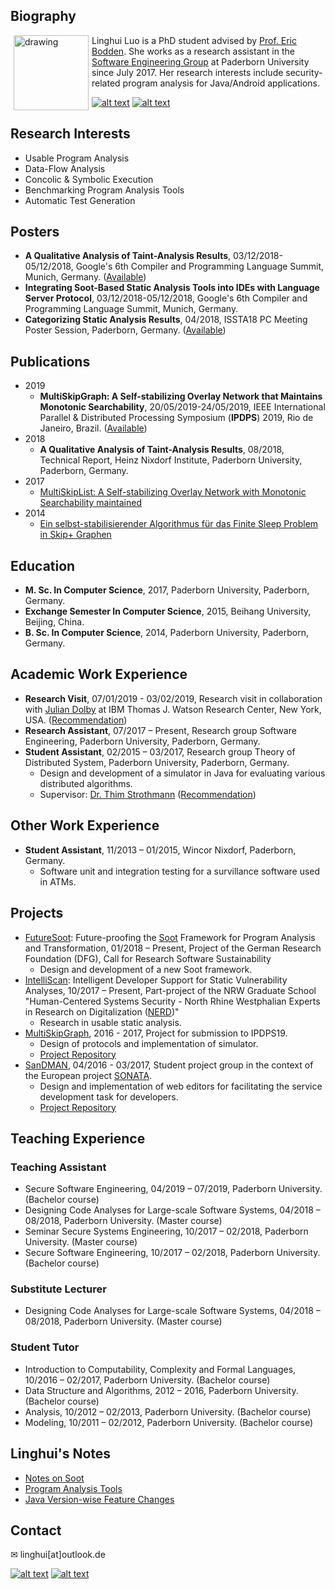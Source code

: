 



## Biography 
<img src="https://avatars0.githubusercontent.com/u/18470909?s=400&amp;u=3ce7a2ed3660c90706a843a3f75651d3e6494239&amp;v=4" alt="drawing" width="120" style="float: left;" hspace="5"/> 

Linghui Luo is a PhD student advised by [Prof. Eric Bodden](https://www.bodden.de/). She works as a research assistant in the [Software Engineering Group](https://www.hni.uni-paderborn.de/en/software-engineering) at Paderborn University since July 2017. Her research interests include security-related program analysis for Java/Android applications. 
<!-- Please don't remove this: Grab your social icons from https://github.com/carlsednaoui/gitsocial -->

<!-- display the social media buttons in your README -->
[![alt text][1.1]][1]
[![alt text][6.1]][6]


<!-- links to social media icons -->
<!-- no need to change these -->

<!-- icons with padding -->

[1.1]: http://i.imgur.com/tXSoThF.png (twitter icon with padding)
[6.1]: http://i.imgur.com/0o48UoR.png (github icon with padding)

<!-- links to your social media accounts -->
<!-- update these accordingly -->

[1]: https://twitter.com/LinghuiLuo
[6]: https://github.com/linghuiluo

<!-- Please don't remove this: Grab your social icons from https://github.com/carlsednaoui/gitsocial -->




## Research Interests
- Usable Program Analysis
- Data-Flow Analysis
- Concolic & Symbolic Execution
- Benchmarking Program Analysis Tools
- Automatic Test Generation 


## Posters 
- **A Qualitative Analysis of Taint-Analysis Results**, 03/12/2018-05/12/2018, Google's 6th Compiler and Programming Language Summit, Munich, Germany. ([Available](cova_poster_google.pdf))
- **Integrating Soot-Based Static Analysis Tools into IDEs with Language Server Protocol**, 03/12/2018-05/12/2018, Google's 6th Compiler and Programming Language Summit, Munich, Germany. 
- **Categorizing Static Analysis Results**, 04/2018, ISSTA18 PC Meeting Poster Session, Paderborn, Germany. ([Available](cova_poster.pdf))

## Publications 
- 2019
  - **MultiSkipGraph: A Self-stabilizing Overlay Network that Maintains Monotonic Searchability**, 20/05/2019-24/05/2019, IEEE International Parallel & Distributed Processing Symposium (**IPDPS**) 2019, Rio de Janeiro, Brazil. ([Available](multiskipgraphIPDPS.pdf))
- 2018
  - **A Qualitative Analysis of Taint-Analysis Results**, 08/2018, Technical Report, Heinz Nixdorf Institute, Paderborn University, Paderborn, Germany. 
- 2017 
  - [MultiSkipList: A Self-stabilizing Overlay Network with Monotonic Searchability maintained](https://ris.uni-paderborn.de/record/81) 
- 2014
  - [Ein selbst-stabilisierender Algorithmus für das Finite Sleep Problem in Skip+ Graphen](https://ris.uni-paderborn.de/record/434)

## Education 
- **M. Sc. In Computer Science**, 2017, Paderborn University, Paderborn, Germany.
- **Exchange Semester In Computer Science**, 2015, Beihang University, Beijing, China.
- **B. Sc. In Computer Science**, 2014, Paderborn University, Paderborn, Germany.

## Academic Work Experience
- **Research Visit**, 07/01/2019 - 03/02/2019, Research visit in collaboration with [Julian Dolby](https://researcher.watson.ibm.com/researcher/view.php?person=us-dolby) at IBM Thomas J. Watson Research Center, New York, USA. ([Recommendation](recommendation_julian.pdf))
- **Research Assistant**, 07/2017 – Present, Research group Software Engineering, Paderborn University, Paderborn, Germany.
- **Student Assistant**, 02/2015 – 03/2017, Research group Theory of Distributed System, Paderborn University, Paderborn, Germany.
  - Design and development of a simulator in Java for evaluating various distributed algorithms.
  - Supervisor: [Dr. Thim Strothmann](https://www.uni-paderborn.de/en/person/11319/) ([Recommendation](Recommendation_Thim.pdf))

## Other Work Experience
- **Student Assistant**, 11/2013 – 01/2015, Wincor Nixdorf, Paderborn, Germany.
  - Software unit and integration testing for a survillance software used in ATMs.

## Projects 
- [FutureSoot](http://gepris.dfg.de/gepris/projekt/391001466): Future-proofing the [Soot](https://github.com/Sable/soot) Framework for Program Analysis and Transformation, 01/2018 – Present, Project of the German Research Foundation (DFG), Call for Research Software Sustainability
  - Design and development of a new Soot framework.
- [IntelliScan](https://nerd.nrw/forschungstandems/intelliscan/): Intelligent Developer Support for Static Vulnerability Analyses, 10/2017 – Present, Part-project of the NRW Graduate School "Human-Centered Systems Security - North Rhine Westphalian Experts in Research on Digitalization ([NERD](https://nerd.nrw/))"
  - Research in usable static analysis.
- [MultiSkipGraph](https://linghuiluo.github.io/MultiSkipGraph/), 2016 - 2017, Project for submission to IPDPS19.
  - Design of protocols and implementation of simulator. 
  - [Project Repository](https://github.com/linghuiluo/MultiSkipGraph)
- [SanDMAN](https://cs.uni-paderborn.de/cn/teaching/theses-student-projects/student-project-groups-completed/sandman/), 
04/2016 - 03/2017, Student project group in the context of the European project [SONATA](https://cs.uni-paderborn.de/cn/research/research-projects/completed-projects/sonata/).
  - Design and implementation of web editors for facilitating the service development task for developers.
  - [Project Repository](https://github.com/CN-UPB/upb-son-editor-frontend) 

  
## Teaching Experience 
### Teaching Assistant
- Secure Software Engineering, 04/2019 – 07/2019, Paderborn University. (Bachelor course)
- Designing Code Analyses for Large-scale Software Systems, 04/2018 – 08/2018, Paderborn University. (Master course)
- Seminar Secure Systems Engineering, 10/2017 – 02/2018, Paderborn University. (Master course)
- Secure Software Engineering, 10/2017 – 02/2018, Paderborn University. (Bachelor course)

### Substitute Lecturer
- Designing Code Analyses for Large-scale Software Systems, 04/2018 – 08/2018, Paderborn University. (Master course)

### Student Tutor
- Introduction to Computability, Complexity and Formal Languages, 10/2016 – 02/2017, Paderborn University. (Bachelor course)
- Data Structure and Algorithms, 2012 – 2016, Paderborn University. (Bachelor course)
- Analysis, 10/2012 – 02/2013, Paderborn University. (Bachelor course)
- Modeling, 10/2011 – 02/2012, Paderborn University. (Bachelor course)

## Linghui's Notes 
- [Notes on Soot](Soot_notes.md)
- [Program Analysis Tools](https://gist.github.com/linghuiluo/9a079d75a776e749ba7a9efc3c45e096)
- [Java Version-wise Feature Changes](https://gist.github.com/linghuiluo/b3d011b439f78a530320065ba160d349)

## Contact
&#x2709; linghui[at]outlook.de
<!-- Please don't remove this: Grab your social icons from https://github.com/carlsednaoui/gitsocial -->

<!-- display the social media buttons in your README -->
[![alt text][1.1]][1]
[![alt text][6.1]][6]


<!-- links to social media icons -->
<!-- no need to change these -->

<!-- icons with padding -->

[1.1]: http://i.imgur.com/tXSoThF.png (twitter icon with padding)
[6.1]: http://i.imgur.com/0o48UoR.png (github icon with padding)

<!-- links to your social media accounts -->
<!-- update these accordingly -->

[1]: https://twitter.com/LinghuiLuo
[6]: https://github.com/linghuiluo

<!-- Please don't remove this: Grab your social icons from https://github.com/carlsednaoui/gitsocial -->
